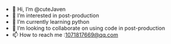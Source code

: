 - 👋 Hi, I’m @cuteJaven
- 👀 I’m interested in post-production
- 🌱 I’m currently learning python
- 💞️ I’m looking to collaborate on using code in post-production
- 📫 How to reach me :1071817669@qq.com

<!---
cuteJaven/cuteJaven is a ✨ special ✨ repository because its `README.md` (this file) appears on your GitHub profile.
You can click the Preview link to take a look at your changes.
--->
